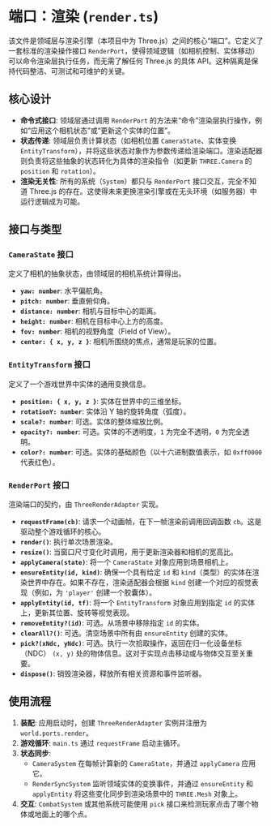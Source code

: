 # 端口：渲染 (`render.ts`)

该文件是领域层与渲染引擎（本项目中为 Three.js）之间的核心“端口”。它定义了一套标准的渲染操作接口 `RenderPort`，使得领域逻辑（如相机控制、实体移动）可以命令渲染层执行任务，而无需了解任何 Three.js 的具体 API。这种隔离是保持代码整洁、可测试和可维护的关键。

## 核心设计

- **命令式接口**: 领域层通过调用 `RenderPort` 的方法来“命令”渲染层执行操作，例如“应用这个相机状态”或“更新这个实体的位置”。
- **状态传递**: 领域层负责计算状态（如相机位置 `CameraState`、实体变换 `EntityTransform`），并将这些状态对象作为参数传递给渲染端口。渲染适配器则负责将这些抽象的状态转化为具体的渲染指令（如更新 `THREE.Camera` 的 `position` 和 `rotation`）。
- **渲染无关性**: 所有的系统（`System`）都只与 `RenderPort` 接口交互，完全不知道 Three.js 的存在。这使得未来更换渲染引擎或在无头环境（如服务器）中运行逻辑成为可能。

## 接口与类型

### `CameraState` 接口

定义了相机的抽象状态，由领域层的相机系统计算得出。

- **`yaw: number`**: 水平偏航角。
- **`pitch: number`**: 垂直俯仰角。
- **`distance: number`**: 相机与目标中心的距离。
- **`height: number`**: 相机在目标中心上方的高度。
- **`fov: number`**: 相机的视野角度（Field of View）。
- **`center: { x, y, z }`**: 相机所围绕的焦点，通常是玩家的位置。

### `EntityTransform` 接口

定义了一个游戏世界中实体的通用变换信息。

- **`position: { x, y, z }`**: 实体在世界中的三维坐标。
- **`rotationY: number`**: 实体沿 Y 轴的旋转角度（弧度）。
- **`scale?: number`**: 可选。实体的整体缩放比例。
- **`opacity?: number`**: 可选。实体的不透明度，`1` 为完全不透明，`0` 为完全透明。
- **`color?: number`**: 可选。实体的基础颜色（以十六进制数值表示，如 `0xff0000` 代表红色）。

### `RenderPort` 接口

渲染端口的契约，由 `ThreeRenderAdapter` 实现。

- **`requestFrame(cb)`**: 请求一个动画帧，在下一帧渲染前调用回调函数 `cb`。这是驱动整个游戏循环的核心。
- **`render()`**: 执行单次场景渲染。
- **`resize()`**: 当窗口尺寸变化时调用，用于更新渲染器和相机的宽高比。
- **`applyCamera(state)`**: 将一个 `CameraState` 对象应用到场景相机上。
- **`ensureEntity(id, kind)`**: 确保一个具有给定 `id` 和 `kind`（类型）的实体在渲染世界中存在。如果不存在，渲染适配器会根据 `kind` 创建一个对应的视觉表现（例如，为 `'player'` 创建一个胶囊体）。
- **`applyEntity(id, tf)`**: 将一个 `EntityTransform` 对象应用到指定 `id` 的实体上，更新其位置、旋转等视觉表现。
- **`removeEntity?(id)`**: 可选。从场景中移除指定 `id` 的实体。
- **`clearAll?()`**: 可选。清空场景中所有由 `ensureEntity` 创建的实体。
- **`pick?(xNdc, yNdc)`**: 可选。执行一次拾取操作，返回在归一化设备坐标（NDC） `(x, y)` 处的物体信息。这对于实现点击移动或与物体交互至关重要。
- **`dispose()`**: 销毁渲染器，释放所有相关资源和事件监听器。

## 使用流程

1.  **装配**: 应用启动时，创建 `ThreeRenderAdapter` 实例并注册为 `world.ports.render`。
2.  **游戏循环**: `main.ts` 通过 `requestFrame` 启动主循环。
3.  **状态同步**:
    - `CameraSystem` 在每帧计算新的 `CameraState`，并通过 `applyCamera` 应用它。
    - `RenderSyncSystem` 监听领域实体的变换事件，并通过 `ensureEntity` 和 `applyEntity` 将这些变化同步到渲染场景中的 `THREE.Mesh` 对象上。
4.  **交互**: `CombatSystem` 或其他系统可能使用 `pick` 接口来检测玩家点击了哪个物体或地面上的哪个点。
